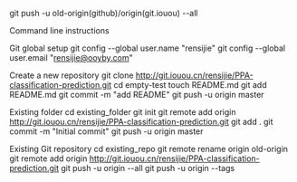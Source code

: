 git push -u old-origin(github)/origin(git.iouou) --all


Command line instructions

Git global setup
    git config --global user.name "rensijie"
    git config --global user.email "rensijie@ooyby.com"

Create a new repository
    git clone http://git.iouou.cn/rensijie/PPA-classification-prediction.git
    cd empty-test
    touch README.md
    git add README.md
    git commit -m "add README"
    git push -u origin master

Existing folder
    cd existing_folder
    git init
    git remote add origin http://git.iouou.cn/rensijie/PPA-classification-prediction.git
    git add .
    git commit -m "Initial commit"
    git push -u origin master

Existing Git repository
    cd existing_repo
    git remote rename origin old-origin
    git remote add origin http://git.iouou.cn/rensijie/PPA-classification-prediction.git
    git push -u origin --all
    git push -u origin --tags